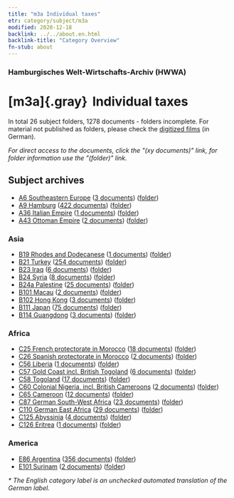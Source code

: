 ```yaml
---
title: "m3a Individual taxes"
etr: category/subject/m3a
modified: 2020-12-18
backlink: ../../about.en.html
backlink-title: "Category Overview"
fn-stub: about
---
```


### Hamburgisches Welt-Wirtschafts-Archiv (HWWA)
# [m3a]{.gray}&#8201; Individual taxes&#160; 





In total 26 subject folders, 1278 documents - folders incomplete.
For material not published as folders, please check the [digitized films](/film/h1_sh) (in German).

_For direct access to the documents, click the "(xy documents)" link, for folder information use the "(folder)" link._

## Subject archives


- [A6 Southeastern Europe](../../../geo/about.en.html#A6) (<a href="https://dfg-viewer.de/show/?tx_dlf[id]=https://pm20.zbw.eu/mets/sh/1409xx/140900/1448xx/144889/public.mets.en.xml" target="_blank">3 documents</a>) ([folder](http://purl.org/pressemappe20/folder/sh/140900,144889))
- [A9 Hamburg](../../../geo/about.en.html#A9) (<a href="https://dfg-viewer.de/show/?tx_dlf[id]=https://pm20.zbw.eu/mets/sh/1409xx/140905/1448xx/144889/public.mets.en.xml" target="_blank">422 documents</a>) ([folder](http://purl.org/pressemappe20/folder/sh/140905,144889))
- [A36 Italian Empire](../../../geo/about.en.html#A36) (<a href="https://dfg-viewer.de/show/?tx_dlf[id]=https://pm20.zbw.eu/mets/sh/1410xx/141012/1448xx/144889/public.mets.en.xml" target="_blank">1 documents</a>) ([folder](http://purl.org/pressemappe20/folder/sh/141012,144889))
- [A43 Ottoman Empire](../../../geo/about.en.html#A43) (<a href="https://dfg-viewer.de/show/?tx_dlf[id]=https://pm20.zbw.eu/mets/sh/1410xx/141034/1448xx/144889/public.mets.en.xml" target="_blank">2 documents</a>) ([folder](http://purl.org/pressemappe20/folder/sh/141034,144889))

### Asia

- [B19 Rhodes and Dodecanese](../../../geo/about.en.html#B19) (<a href="https://dfg-viewer.de/show/?tx_dlf[id]=https://pm20.zbw.eu/mets/sh/1411xx/141106/1448xx/144889/public.mets.en.xml" target="_blank">1 documents</a>) ([folder](http://purl.org/pressemappe20/folder/sh/141106,144889))
- [B21 Turkey](../../../geo/about.en.html#B21) (<a href="https://dfg-viewer.de/show/?tx_dlf[id]=https://pm20.zbw.eu/mets/sh/1411xx/141111/1448xx/144889/public.mets.en.xml" target="_blank">254 documents</a>) ([folder](http://purl.org/pressemappe20/folder/sh/141111,144889))
- [B23 Iraq](../../../geo/about.en.html#B23) (<a href="https://dfg-viewer.de/show/?tx_dlf[id]=https://pm20.zbw.eu/mets/sh/1411xx/141113/1448xx/144889/public.mets.en.xml" target="_blank">6 documents</a>) ([folder](http://purl.org/pressemappe20/folder/sh/141113,144889))
- [B24 Syria](../../../geo/about.en.html#B24) (<a href="https://dfg-viewer.de/show/?tx_dlf[id]=https://pm20.zbw.eu/mets/sh/1411xx/141114/1448xx/144889/public.mets.en.xml" target="_blank">8 documents</a>) ([folder](http://purl.org/pressemappe20/folder/sh/141114,144889))
- [B24a Palestine](../../../geo/about.en.html#B24a) (<a href="https://dfg-viewer.de/show/?tx_dlf[id]=https://pm20.zbw.eu/mets/sh/1411xx/141115/1448xx/144889/public.mets.en.xml" target="_blank">25 documents</a>) ([folder](http://purl.org/pressemappe20/folder/sh/141115,144889))
- [B101 Macau](../../../geo/about.en.html#B101) (<a href="https://dfg-viewer.de/show/?tx_dlf[id]=https://pm20.zbw.eu/mets/sh/1412xx/141267/1448xx/144889/public.mets.en.xml" target="_blank">2 documents</a>) ([folder](http://purl.org/pressemappe20/folder/sh/141267,144889))
- [B102 Hong Kong](../../../geo/about.en.html#B102) (<a href="https://dfg-viewer.de/show/?tx_dlf[id]=https://pm20.zbw.eu/mets/sh/1412xx/141268/1448xx/144889/public.mets.en.xml" target="_blank">3 documents</a>) ([folder](http://purl.org/pressemappe20/folder/sh/141268,144889))
- [B111 Japan](../../../geo/about.en.html#B111) (<a href="https://dfg-viewer.de/show/?tx_dlf[id]=https://pm20.zbw.eu/mets/sh/1412xx/141272/1448xx/144889/public.mets.en.xml" target="_blank">75 documents</a>) ([folder](http://purl.org/pressemappe20/folder/sh/141272,144889))
- [B114 Guangdong](../../../geo/about.en.html#B114) (<a href="https://dfg-viewer.de/show/?tx_dlf[id]=https://pm20.zbw.eu/mets/sh/1412xx/141275/1448xx/144889/public.mets.en.xml" target="_blank">3 documents</a>) ([folder](http://purl.org/pressemappe20/folder/sh/141275,144889))

### Africa

- [C25 French protectorate in Morocco](../../../geo/about.en.html#C25) (<a href="https://dfg-viewer.de/show/?tx_dlf[id]=https://pm20.zbw.eu/mets/sh/1413xx/141358/1448xx/144889/public.mets.en.xml" target="_blank">18 documents</a>) ([folder](http://purl.org/pressemappe20/folder/sh/141358,144889))
- [C26 Spanish protectorate in Morocco](../../../geo/about.en.html#C26) (<a href="https://dfg-viewer.de/show/?tx_dlf[id]=https://pm20.zbw.eu/mets/sh/1413xx/141359/1448xx/144889/public.mets.en.xml" target="_blank">2 documents</a>) ([folder](http://purl.org/pressemappe20/folder/sh/141359,144889))
- [C56 Liberia](../../../geo/about.en.html#C56) (<a href="https://dfg-viewer.de/show/?tx_dlf[id]=https://pm20.zbw.eu/mets/sh/1414xx/141405/1448xx/144889/public.mets.en.xml" target="_blank">1 documents</a>) ([folder](http://purl.org/pressemappe20/folder/sh/141405,144889))
- [C57 Gold Coast incl. British Togoland](../../../geo/about.en.html#C57) (<a href="https://dfg-viewer.de/show/?tx_dlf[id]=https://pm20.zbw.eu/mets/sh/1414xx/141406/1448xx/144889/public.mets.en.xml" target="_blank">6 documents</a>) ([folder](http://purl.org/pressemappe20/folder/sh/141406,144889))
- [C58 Togoland](../../../geo/about.en.html#C58) (<a href="https://dfg-viewer.de/show/?tx_dlf[id]=https://pm20.zbw.eu/mets/sh/1414xx/141408/1448xx/144889/public.mets.en.xml" target="_blank">17 documents</a>) ([folder](http://purl.org/pressemappe20/folder/sh/141408,144889))
- [C60 Colonial Nigeria, incl. British Cameroons](../../../geo/about.en.html#C60) (<a href="https://dfg-viewer.de/show/?tx_dlf[id]=https://pm20.zbw.eu/mets/sh/1414xx/141409/1448xx/144889/public.mets.en.xml" target="_blank">2 documents</a>) ([folder](http://purl.org/pressemappe20/folder/sh/141409,144889))
- [C65 Cameroon](../../../geo/about.en.html#C65) (<a href="https://dfg-viewer.de/show/?tx_dlf[id]=https://pm20.zbw.eu/mets/sh/1414xx/141410/1448xx/144889/public.mets.en.xml" target="_blank">12 documents</a>) ([folder](http://purl.org/pressemappe20/folder/sh/141410,144889))
- [C87 German South-West Africa](../../../geo/about.en.html#C87) (<a href="https://dfg-viewer.de/show/?tx_dlf[id]=https://pm20.zbw.eu/mets/sh/1414xx/141450/1448xx/144889/public.mets.en.xml" target="_blank">23 documents</a>) ([folder](http://purl.org/pressemappe20/folder/sh/141450,144889))
- [C110 German East Africa](../../../geo/about.en.html#C110) (<a href="https://dfg-viewer.de/show/?tx_dlf[id]=https://pm20.zbw.eu/mets/sh/1414xx/141471/1448xx/144889/public.mets.en.xml" target="_blank">29 documents</a>) ([folder](http://purl.org/pressemappe20/folder/sh/141471,144889))
- [C125 Abyssinia](../../../geo/about.en.html#C125) (<a href="https://dfg-viewer.de/show/?tx_dlf[id]=https://pm20.zbw.eu/mets/sh/1414xx/141482/1448xx/144889/public.mets.en.xml" target="_blank">4 documents</a>) ([folder](http://purl.org/pressemappe20/folder/sh/141482,144889))
- [C126 Eritrea](../../../geo/about.en.html#C126) (<a href="https://dfg-viewer.de/show/?tx_dlf[id]=https://pm20.zbw.eu/mets/sh/1414xx/141483/1448xx/144889/public.mets.en.xml" target="_blank">1 documents</a>) ([folder](http://purl.org/pressemappe20/folder/sh/141483,144889))

### America

- [E86 Argentina](../../../geo/about.en.html#E86) (<a href="https://dfg-viewer.de/show/?tx_dlf[id]=https://pm20.zbw.eu/mets/sh/1416xx/141692/1448xx/144889/public.mets.en.xml" target="_blank">356 documents</a>) ([folder](http://purl.org/pressemappe20/folder/sh/141692,144889))
- [E101 Surinam](../../../geo/about.en.html#E101) (<a href="https://dfg-viewer.de/show/?tx_dlf[id]=https://pm20.zbw.eu/mets/sh/1416xx/141699/1448xx/144889/public.mets.en.xml" target="_blank">2 documents</a>) ([folder](http://purl.org/pressemappe20/folder/sh/141699,144889))


_* The English category label is an unchecked automated translation of the German label._

